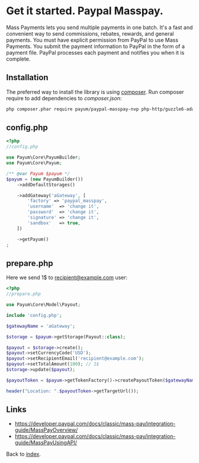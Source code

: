 # Get it started. Paypal Masspay.

Mass Payments lets you send multiple payments in one batch.
It's a fast and convenient way to send commissions, rebates, rewards, and general payments.
You must have explicit permission from PayPal to use Mass Payments.
You submit the payment information to PayPal in the form of a payment file.
PayPal processes each payment and notifies you when it is complete.

## Installation

The preferred way to install the library is using [composer](http://getcomposer.org/).
Run composer require to add dependencies to _composer.json_:

```bash
php composer.phar require payum/paypal-masspay-nvp php-http/guzzle6-adapter
```

## config.php

```php
<?php
//config.php

use Payum\Core\PayumBuilder;
use Payum\Core\Payum;

/** @var Payum $payum */
$payum = (new PayumBuilder())
    ->addDefaultStorages()

    ->addGateway('aGateway', [
        'factory' => 'paypal_masspay',
        'username'  => 'change it',
        'password'  => 'change it',
        'signature' => 'change it',
        'sandbox'   => true,
    ])

    ->getPayum()
;
```

## prepare.php

Here we send 1$ to recipient@example.com user:

```php
<?php
//prepare.php

use Payum\Core\Model\Payout;

include 'config.php';

$gatewayName = 'aGateway';

$storage = $payum->getStorage(Payout::class);

$payout = $storage->create();
$payout->setCurrencyCode('USD');
$payout->setRecipientEmail('recipient@example.com');
$payout->setTotalAmount(100); // 1$
$storage->update($payout);

$payoutToken = $payum->getTokenFactory()->createPayoutToken($gatewayName, $payout, 'done.php');

header("Location: ".$payoutToken->getTargetUrl());
```

## Links

* https://developer.paypal.com/docs/classic/mass-pay/integration-guide/MassPayOverview/
* https://developer.paypal.com/docs/classic/mass-pay/integration-guide/MassPayUsingAPI/

Back to [index](../../index.md).
